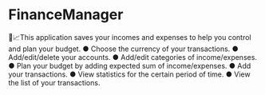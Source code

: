 # FinanceManager
💸📈This application saves your incomes and expenses to help you control and plan your budget.
● Choose the currency of your transactions.
● Add/edit/delete your accounts.
● Add/edit categories of income/expenses.
● Plan your budget by adding expected sum of income/expenses.
● Add your transactions.
● View statistics for the certain period of time.
● View the list of your transactions.
